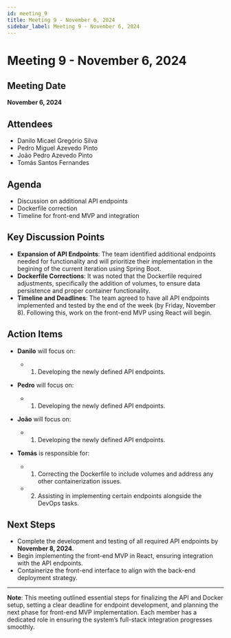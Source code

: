 ```yaml
---
id: meeting_9
title: Meeting 9 - November 6, 2024
sidebar_label: Meeting 9 - November 6, 2024
---
```


# Meeting 9 - November 6, 2024

## Meeting Date
**November 6, 2024**

## Attendees
- Danilo Micael Gregório Silva
- Pedro Miguel Azevedo Pinto
- João Pedro Azevedo Pinto
- Tomás Santos Fernandes

## Agenda
- Discussion on additional API endpoints
- Dockerfile correction
- Timeline for front-end MVP and integration

## Key Discussion Points
- **Expansion of API Endpoints**: The team identified additional endpoints needed for functionality and will prioritize their implementation in the begining of the current iteration using Spring Boot.
- **Dockerfile Corrections**: It was noted that the Dockerfile required adjustments, specifically the addition of volumes, to ensure data persistence and proper container functionality.
- **Timeline and Deadlines**: The team agreed to have all API endpoints implemented and tested by the end of the week (by Friday, November 8). Following this, work on the front-end MVP using React will begin.

## Action Items
- **Danilo** will focus on:
  - 1) Developing the newly defined API endpoints.
  
- **Pedro** will focus on:
  - 1) Developing the newly defined API endpoints.

- **João** will focus on:
  - 1) Developing the newly defined API endpoints.

- **Tomás** is responsible for:
  - 1) Correcting the Dockerfile to include volumes and address any other containerization issues.
  - 2) Assisting in implementing certain endpoints alongside the DevOps tasks.

## Next Steps
- Complete the development and testing of all required API endpoints by **November 8, 2024**.
- Begin implementing the front-end MVP in React, ensuring integration with the API endpoints.
- Containerize the front-end interface to align with the back-end deployment strategy.

---

**Note**: This meeting outlined essential steps for finalizing the API and Docker setup, setting a clear deadline for endpoint development, and planning the next phase for front-end MVP implementation. Each member has a dedicated role in ensuring the system’s full-stack integration progresses smoothly.